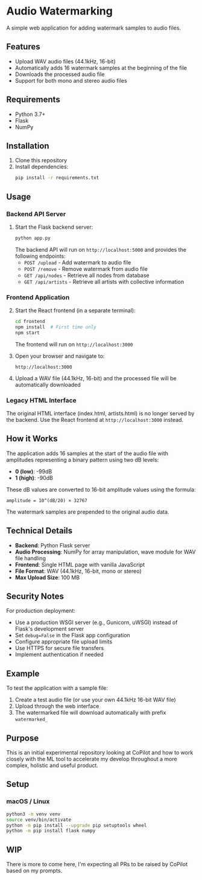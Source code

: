 # Audio Watermarking

A simple web application for adding watermark samples to audio files.

## Features

- Upload WAV audio files (44.1kHz, 16-bit)
- Automatically adds 16 watermark samples at the beginning of the file
- Downloads the processed audio file
- Support for both mono and stereo audio files

## Requirements

- Python 3.7+
- Flask
- NumPy

## Installation

1. Clone this repository
2. Install dependencies:
   ```bash
   pip install -r requirements.txt
   ```

## Usage

### Backend API Server

1. Start the Flask backend server:
   ```bash
   python app.py
   ```
   The backend API will run on `http://localhost:5000` and provides the following endpoints:
   - `POST /upload` - Add watermark to audio file
   - `POST /remove` - Remove watermark from audio file
   - `GET /api/nodes` - Retrieve all nodes from database
   - `GET /api/artists` - Retrieve all artists with collective information

### Frontend Application

2. Start the React frontend (in a separate terminal):
   ```bash
   cd frontend
   npm install  # First time only
   npm start
   ```
   The frontend will run on `http://localhost:3000`

3. Open your browser and navigate to:
   ```
   http://localhost:3000
   ```

4. Upload a WAV file (44.1kHz, 16-bit) and the processed file will be automatically downloaded

### Legacy HTML Interface

The original HTML interface (index.html, artists.html) is no longer served by the backend. Use the React frontend at `http://localhost:3000` instead.

## How it Works

The application adds 16 samples at the start of the audio file with amplitudes representing a binary pattern using two dB levels:
- **0 (low)**: -99dB
- **1 (high)**: -90dB

These dB values are converted to 16-bit amplitude values using the formula:
```
amplitude = 10^(dB/20) × 32767
```

The watermark samples are prepended to the original audio data.

## Technical Details

- **Backend**: Python Flask server
- **Audio Processing**: NumPy for array manipulation, wave module for WAV file handling
- **Frontend**: Single HTML page with vanilla JavaScript
- **File Format**: WAV (44.1kHz, 16-bit, mono or stereo)
- **Max Upload Size**: 100 MB

## Security Notes

For production deployment:
- Use a production WSGI server (e.g., Gunicorn, uWSGI) instead of Flask's development server
- Set `debug=False` in the Flask app configuration
- Configure appropriate file upload limits
- Use HTTPS for secure file transfers
- Implement authentication if needed

## Example

To test the application with a sample file:

1. Create a test audio file (or use your own 44.1kHz 16-bit WAV file)
2. Upload through the web interface
3. The watermarked file will download automatically with prefix `watermarked_`

## Purpose

This is an initial experimental repository looking at CoPilot and how to work closely with the ML tool to accelerate my develop throughout a more complex, holistic and useful product.

## Setup

### macOS / Linux
```bash
python3 -m venv venv
source venv/bin/activate
python -m pip install --upgrade pip setuptools wheel
python -m pip install flask numpy
```

## WIP

There is more to come here, I'm expecting all PRs to be raised by CoPilot based on my prompts.
